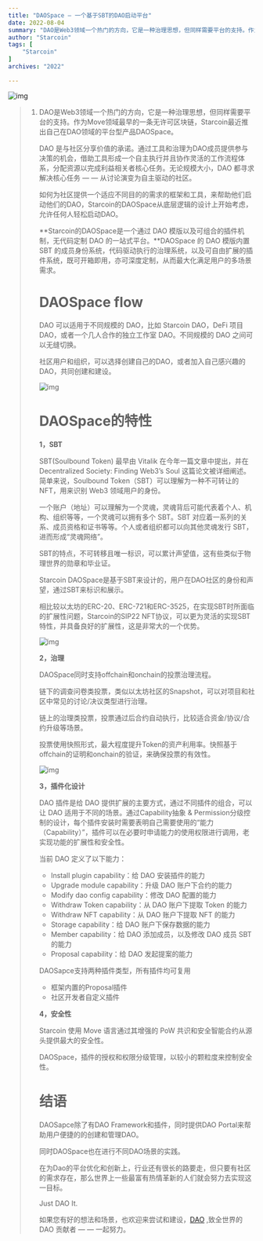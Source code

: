 ```yaml
---
title: "DAOSpace — 一个基于SBT的DAO启动平台"
date: 2022-08-04
summary: "DAO是Web3领域一个热门的方向，它是一种治理思想，但同样需要平台的支持。作为Move领域最早的一条无许可区块链，Starcoin最近推出自己在DAO领域的平台型产品DAOSpace。 DAO 是与社区分享价值的承诺。通..."
author: "Starcoin"
tags: [
    "Starcoin"
]
archives: "2022"

---
```


![img](/images/hackathon/daospace1.png)

> 1. DAO是Web3领域一个热门的方向，它是一种治理思想，但同样需要平台的支持。作为Move领域最早的一条无许可区块链，Starcoin最近推出自己在DAO领域的平台型产品DAOSpace。
>
>    DAO 是与社区分享价值的承诺。通过工具和治理为DAO成员提供参与决策的机会，借助工具形成一个自主执行并且协作灵活的工作流程体系，分配资源以完成利益相关者核心任务。无论规模大小，DAO 都寻求解决核心任务 — — 从讨论演变为自主驱动的社区。
>
>    如何为社区提供一个适应不同目的的需求的框架和工具，来帮助他们启动他们的DAO，Starcoin的DAOSpace从底层逻辑的设计上开始考虑，允许任何人轻松启动DAO。
>
>    **Starcoin的DAOSpace是一个通过 DAO 模版以及可组合的插件机制，无代码定制 DAO 的一站式平台。**DAOSpace 的 DAO 模版内置 SBT 的成员身份系统，代码驱动执行的治理系统，以及可自由扩展的插件系统，既可开箱即用，亦可深度定制，从而最大化满足用户的多场景需求。
>
>    # DAOSpace flow
>
>    DAO 可以适用于不同规模的 DAO，比如 Starcoin DAO，DeFi 项目 DAO，或者一个几人合作的独立工作室 DAO。不同规模的 DAO 之间可以无缝切换。
>
>    社区用户和组织，可以选择创建自己的DAO，或者加入自己感兴趣的DAO，共同创建和建设。
>
>    ![img](/images/hackathon/daospace2.png)
>
>    # DAOSpace的特性
>
>    **1，SBT**
>
>    SBT(Soulbound Token) 最早由 Vitalik 在今年一篇文章中提出，并在 Decentralized Society: Finding Web3’s Soul 这篇论文被详细阐述。简单来说，Soulbound Token（SBT）可以理解为一种不可转让的 NFT，用来识别 Web3 领域用户的身份。
>
>    一个账户（地址）可以理解为一个灵魂，灵魂背后可能代表着个人、机构、组织等等，一个灵魂可以拥有多个 SBT。SBT 对应着一系列的关系、成员资格和证书等等。个人或者组织都可以向其他灵魂发行 SBT，进而形成“灵魂网络”。
>
>    SBT的特点，不可转移且唯一标识，可以累计声望值，这有些类似于物理世界的勋章和毕业证。
>
>    Starcoin DAOSpace是基于SBT来设计的，用户在DAO社区的身份和声望，通过SBT来标识和展示。
>
>    相比较以太坊的ERC-20、ERC-721和ERC-3525，在实现SBT时所面临的扩展性问题，Starcoin的SIP22 NFT协议，可以更为灵活的实现SBT特性，并具备良好的扩展性，这是非常大的一个优势。
>
>    ![img](/images/hackathon/daospace3.png)
>
>    **2，治理**
>
>    DAOSpace同时支持offchain和onchain的投票治理流程。
>
>    链下的调查问卷类投票，类似以太坊社区的Snapshot，可以对项目和社区中常见的讨论/决议类型进行治理。
>
>    链上的治理类投票，投票通过后合约自动执行，比较适合资金/协议/合约升级等场景。
>
>    投票使用快照形式，最大程度提升Token的资产利用率。快照基于offchain的证明和onchain的验证，来确保投票的有效性。
>
>    ![img](/images/hackathon/daospace4.png)
>
>    **3，插件化设计**
>
>    DAO 插件是给 DAO 提供扩展的主要方式，通过不同插件的组合，可以让 DAO 适用于不同的场景。通过Capability抽象 & Permission分级控制的设计，每个插件安装时需要表明自己需要使用的“能力（Capability）”，插件可以在必要时申请能力的使用权限进行调用，老实现功能的扩展性和安全性。
>
>    当前 DAO 定义了以下能力：
>
>    - Install plugin capability：给 DAO 安装插件的能力
>    - Upgrade module capability：升级 DAO 账户下合约的能力
>    - Modify dao config capability：修改 DAO 配置的能力
>    - Withdraw Token capability：从 DAO 账户下提取 Token 的能力
>    - Withdraw NFT capability：从 DAO 账户下提取 NFT 的能力
>    - Storage capability：给 DAO 账户下保存数据的能力
>    - Member capability：给 DAO 添加成员，以及修改 DAO 成员 SBT 的能力
>    - Proposal capability：给 DAO 发起提案的能力
>
>    DAOSapce支持两种插件类型，所有插件均可复用
>
>    - 框架内置的Proposal插件
>    - 社区开发者自定义插件
>
>    **4，安全性**
>
>    Starcoin 使用 Move 语言通过其增强的 PoW 共识和安全智能合约从源头提供最大的安全性。
>
>    DAOSpace，插件的授权和权限分级管理，以较小的颗粒度来控制安全性。
>
>    # 结语
>
>    DAOSapce除了有DAO Framework和插件，同时提供DAO Portal来帮助用户便捷的的创建和管理DAO。
>
>    同时DAOSpace也在进行不同DAO场景的实践。
>
>    在为Dao的平台优化和创新上，行业还有很长的路要走，但只要有社区的需求存在，那么世界上一些最富有热情革新的人们就会努力去实现这一目标。
>
>    Just DAO It.
>
>    如果您有好的想法和场景，也欢迎来尝试和建设，[DAO](https://starcoin.atlassian.net/wiki/spaces/DAO/pages/53608451) ,致全世界的 DAO 贡献者 — — 一起努力。